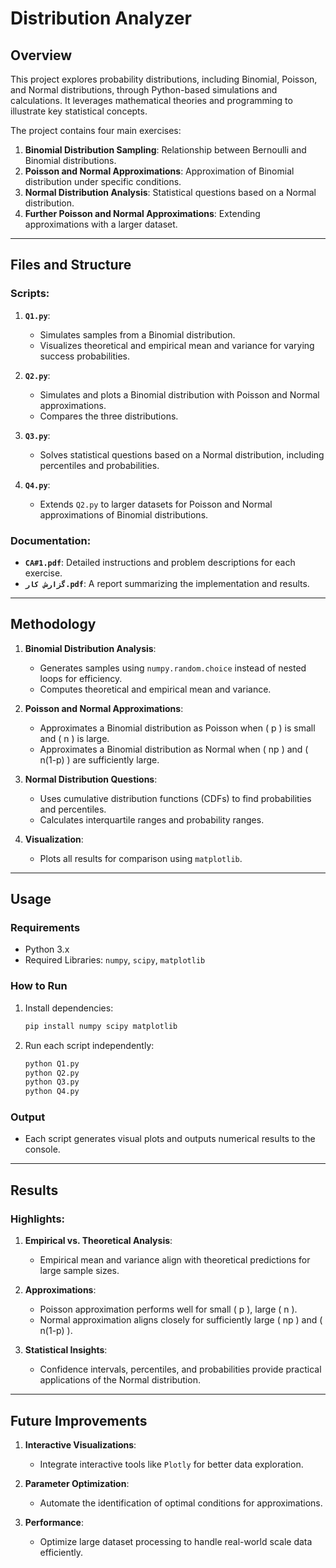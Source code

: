 
# Distribution Analyzer

## Overview
This project explores probability distributions, including Binomial, Poisson, and Normal distributions, through Python-based simulations and calculations. It leverages mathematical theories and programming to illustrate key statistical concepts.

The project contains four main exercises:

1. **Binomial Distribution Sampling**: Relationship between Bernoulli and Binomial distributions.
2. **Poisson and Normal Approximations**: Approximation of Binomial distribution under specific conditions.
3. **Normal Distribution Analysis**: Statistical questions based on a Normal distribution.
4. **Further Poisson and Normal Approximations**: Extending approximations with a larger dataset.

---

## Files and Structure
### Scripts:
1. **`Q1.py`**: 
   - Simulates samples from a Binomial distribution.
   - Visualizes theoretical and empirical mean and variance for varying success probabilities.

2. **`Q2.py`**:
   - Simulates and plots a Binomial distribution with Poisson and Normal approximations.
   - Compares the three distributions.

3. **`Q3.py`**:
   - Solves statistical questions based on a Normal distribution, including percentiles and probabilities.

4. **`Q4.py`**:
   - Extends `Q2.py` to larger datasets for Poisson and Normal approximations of Binomial distributions.

### Documentation:
- **`CA#1.pdf`**: Detailed instructions and problem descriptions for each exercise.
- **`گزارش کار.pdf`**: A report summarizing the implementation and results.

---

## Methodology
1. **Binomial Distribution Analysis**:
   - Generates samples using `numpy.random.choice` instead of nested loops for efficiency.
   - Computes theoretical and empirical mean and variance.

2. **Poisson and Normal Approximations**:
   - Approximates a Binomial distribution as Poisson when \( p \) is small and \( n \) is large.
   - Approximates a Binomial distribution as Normal when \( np \) and \( n(1-p) \) are sufficiently large.

3. **Normal Distribution Questions**:
   - Uses cumulative distribution functions (CDFs) to find probabilities and percentiles.
   - Calculates interquartile ranges and probability ranges.

4. **Visualization**:
   - Plots all results for comparison using `matplotlib`.

---

## Usage
### Requirements
- Python 3.x
- Required Libraries: `numpy`, `scipy`, `matplotlib`

### How to Run
1. Install dependencies:
   ```bash
   pip install numpy scipy matplotlib
   ```
2. Run each script independently:
   ```bash
   python Q1.py
   python Q2.py
   python Q3.py
   python Q4.py
   ```

### Output
- Each script generates visual plots and outputs numerical results to the console.

---

## Results
### Highlights:
1. **Empirical vs. Theoretical Analysis**:
   - Empirical mean and variance align with theoretical predictions for large sample sizes.

2. **Approximations**:
   - Poisson approximation performs well for small \( p \), large \( n \).
   - Normal approximation aligns closely for sufficiently large \( np \) and \( n(1-p) \).

3. **Statistical Insights**:
   - Confidence intervals, percentiles, and probabilities provide practical applications of the Normal distribution.

---

## Future Improvements
1. **Interactive Visualizations**:
   - Integrate interactive tools like `Plotly` for better data exploration.

2. **Parameter Optimization**:
   - Automate the identification of optimal conditions for approximations.

3. **Performance**:
   - Optimize large dataset processing to handle real-world scale data efficiently.
